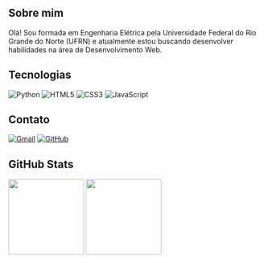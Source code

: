 ## Sobre mim

Olá! Sou formada em Engenharia Elétrica pela Universidade Federal do Rio Grande do Norte (UFRN) e atualmente estou buscando desenvolver habilidades na área de Desenvolvimento Web.

## Tecnologias

![Python](https://img.shields.io/badge/python-000?style=for-the-badge&logo=python&logoColor=3670A0) 
![HTML5](https://img.shields.io/badge/HTML5-000?style=for-the-badge&logo=html5&logoColor=E34F26) 
![CSS3](https://img.shields.io/badge/CSS3-000?style=for-the-badge&logo=data:image/svg+xml;base64,PHN2ZyByb2xlPSJpbWciIHZpZXdCb3g9IjAgNDAgMzg0IDQ0MCIgeG1sbnM9Imh0dHA6Ly93d3cudzMub3JnLzIwMDAvc3ZnIj48cGF0aCBkPSJNMCAzMmwzNC45IDM5NS44TDE5MiA0ODBsMTU3LjEtNTIuMkwzODQgMzJIMHptMzEzLjEgODBsLTQuOCA0Ny4zTDE5MyAyMDguNmwtLjMuMWgxMTEuNWwtMTIuOCAxNDYuNi05OC4yIDI4LjctOTguOC0yOS4yLTYuNC03My45aDQ4LjlsMy4yIDM4LjMgNTIuNiAxMy4zIDU0LjctMTUuNCAzLjctNjEuNi0xNjYuMy0uNXYtLjFsLS4yLjEtMy42LTQ2LjNMMTkzLjEgMTYybDYuNS0yLjdINzYuN0w3MC45IDExMmgyNDIuMnoiIGZpbGw9IiMxNTcyYjYiLz48L3N2Zz4=) 
![JavaScript](https://img.shields.io/badge/JavaScript-000?style=for-the-badge&logo=javascript&logoColor=F7DF1E) 

## Contato

[![Gmail](https://img.shields.io/badge/Gmail-000?style=for-the-badge&logo=gmail&logoColor=red)](mailto:brunaeloisa7@gmail.com) 
[![GitHub](https://img.shields.io/badge/GitHub-000?style=for-the-badge&logo=github&logoColor=white)](https://github.com/brunaeloisa)

## GitHub Stats

<img height="150" src="https://github-readme-stats.vercel.app/api?username=brunaeloisa&theme=transparent&bg_color=000&border_color=000&show_icons=true&icon_color=cb9fed&title_color=cb9fed&text_color=FFF&hide_title=True&card_width=437px&hide=stars&rank_icon=github"/> <img height="150" src="https://github-readme-stats.vercel.app/api/top-langs/?username=brunaeloisa&layout=compact&card_width=280px&exclude_repo=pdi&bg_color=000&border_color=000&title_color=fff&text_color=fff"/>